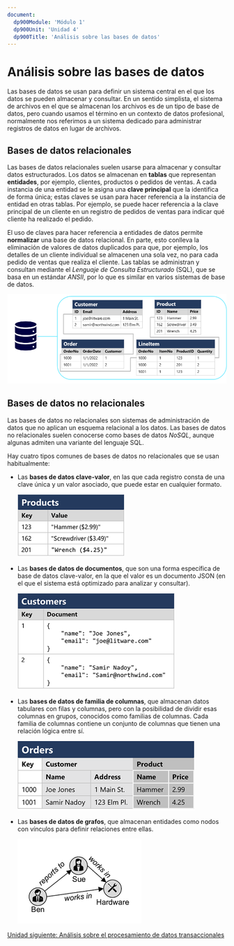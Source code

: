 ```yaml
---
document:
  dp900Module: 'Módulo 1'
  dp900Unit: 'Unidad 4'
  dp900Title: 'Análisis sobre las bases de datos'
---
```


# Análisis sobre las bases de datos

Las bases de datos se usan para definir un sistema central en el que los datos se pueden almacenar y consultar. En un sentido simplista, el sistema de archivos en el que se almacenan los archivos es de un tipo de base de datos, pero cuando usamos el término en un contexto de datos profesional, normalmente nos referimos a un sistema dedicado para administrar registros de datos en lugar de archivos.

## Bases de datos relacionales

Las bases de datos relacionales suelen usarse para almacenar y consultar datos estructurados. Los datos se almacenan en __tablas__ que representan __entidades__, por ejemplo, clientes, productos o pedidos de ventas. A cada instancia de una entidad se le asigna una __clave principal__ que la identifica de forma única; estas claves se usan para hacer referencia a la instancia de entidad en otras tablas. Por ejemplo, se puede hacer referencia a la clave principal de un cliente en un registro de pedidos de ventas para indicar qué cliente ha realizado el pedido.

El uso de claves para hacer referencia a entidades de datos permite __normalizar__ una base de datos relacional. En parte, esto conlleva la eliminación de valores de datos duplicados para que, por ejemplo, los detalles de un cliente individual se almacenen una sola vez, no para cada pedido de ventas que realiza el cliente. Las tablas se administran y consultan mediante el _Lenguaje de Consulta Estructurado_ (SQL), que se basa en un estándar _ANSII_, por lo que es similar en varios sistemas de base de datos.

![Base de datos relacional](../img/relational-database.png)

## Bases de datos no relacionales

Las bases de datos no relacionales son sistemas de administración de datos que no aplican un esquema relacional a los datos. Las bases de datos no relacionales suelen conocerse como bases de datos _NoSQL_, aunque algunas admiten una variante del lenguaje SQL.

Hay cuatro tipos comunes de bases de datos no relacionales que se usan habitualmente:

* Las __bases de datos clave-valor__, en las que cada registro consta de una clave única y un valor asociado, que puede estar en cualquier formato.

  ![Base de datos clave valor](../img/key-value-store.png)

* Las __bases de datos de documentos__, que son una forma específica de base de datos clave-valor, en la que el valor es un documento JSON (en el que el sistema está optimizado para analizar y consultar).

  ![Base de datos de documentos](../img/document-store.png)

* Las __bases de datos de familia de columnas__, que almacenan datos tabulares con filas y columnas, pero con la posibilidad de dividir esas columnas en grupos, conocidos como familias de columnas. Cada familia de columnas contiene un conjunto de columnas que tienen una relación lógica entre sí.

  ![Base de datos de familia de columnas](../img/column-family-store.png)

* Las __bases de datos de grafos__, que almacenan entidades como nodos con vínculos para definir relaciones entre ellas.

  ![Base de datos de grafos](../img/graph.png)

[Unidad siguiente: Análisis sobre el procesamiento de datos transaccionales](1-05-transactional-db.md)
